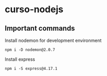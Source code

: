# curso-nodejs

## Important commands

Install nodemon for development environment

```npm i -D nodemon@2.0.7```

Install express

```npm i -S express@4.17.1```